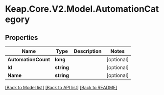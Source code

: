 # Keap.Core.V2.Model.AutomationCategory

## Properties

Name | Type | Description | Notes
------------ | ------------- | ------------- | -------------
**AutomationCount** | **long** |  | [optional] 
**Id** | **string** |  | [optional] 
**Name** | **string** |  | [optional] 

[[Back to Model list]](../README.md#documentation-for-models) [[Back to API list]](../README.md#documentation-for-api-endpoints) [[Back to README]](../README.md)

